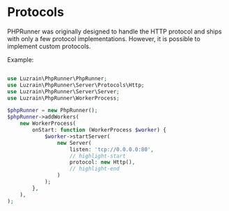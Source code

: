# Protocols
PHPRunner was originally designed to handle the HTTP protocol and ships with only a few protocol implementations.
However, it is possible to implement custom protocols.

Example:
```php title="server.php"

use Luzrain\PhpRunner\PhpRunner;
use Luzrain\PhpRunner\Server\Protocols\Http;
use Luzrain\PhpRunner\Server\Server;
use Luzrain\PhpRunner\WorkerProcess;

$phpRunner = new PhpRunner();
$phpRunner->addWorkers(
    new WorkerProcess(
        onStart: function (WorkerProcess $worker) {
            $worker->startServer(
                new Server(
                    listen: 'tcp://0.0.0.0:80',
                    // highlight-start
                    protocol: new Http(),
                    // highlight-end
                )
            );
        },
    ),
);
```

